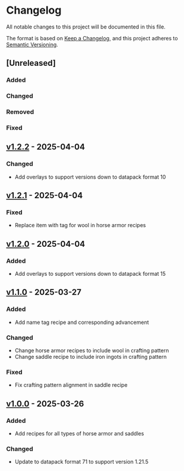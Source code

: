 # Changelog

All notable changes to this project will be documented in this file.

The format is based on [Keep a Changelog](https://keepachangelog.com/en/1.1.0/),
and this project adheres to [Semantic Versioning](https://semver.org/spec/v2.0.0.html).

## [Unreleased]

### Added

### Changed

### Removed

### Fixed

## [v1.2.2](https://github.com/Neluxx/craftable-horse-equipment/releases/tag/v1.2.2) - 2025-04-04

### Changed
- Add overlays to support versions down to datapack format 10

## [v1.2.1](https://github.com/Neluxx/craftable-horse-equipment/releases/tag/v1.2.1) - 2025-04-04

### Fixed
- Replace item with tag for wool in horse armor recipes

## [v1.2.0](https://github.com/Neluxx/craftable-horse-equipment/releases/tag/v1.2.0) - 2025-04-04

### Added
- Add overlays to support versions down to datapack format 15

## [v1.1.0](https://github.com/Neluxx/craftable-horse-equipment/releases/tag/v1.1.0) - 2025-03-27

### Added
- Add name tag recipe and corresponding advancement

### Changed
- Change horse armor recipes to include wool in crafting pattern
- Change saddle recipe to include iron ingots in crafting pattern

### Fixed
- Fix crafting pattern alignment in saddle recipe

## [v1.0.0](https://github.com/Neluxx/craftable-horse-equipment/releases/tag/v1.0.0) - 2025-03-26

### Added
- Add recipes for all types of horse armor and saddles

### Changed
- Update to datapack format 71 to support version 1.21.5
